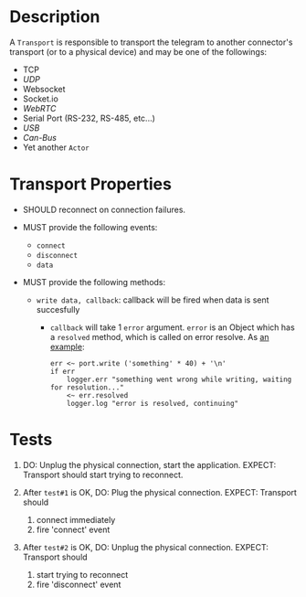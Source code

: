 # Description

A `Transport` is responsible to transport the telegram to another connector's
transport (or to a physical device) and may be one of the followings:

* TCP
* *UDP*
* Websocket
* Socket.io
* *WebRTC*
* Serial Port (RS-232, RS-485, etc...)
* *USB*
* *Can-Bus*
* Yet another `Actor`

# Transport Properties

* SHOULD reconnect on connection failures.
* MUST provide the following events:

  * `connect`
  * `disconnect`
  * `data`

* MUST provide the following methods:

  * `write data, callback`: callback will be fired when data is sent succesfully
    * `callback` will take 1 `error` argument. `error` is an Object which has a
      `resolved` method, which is called on error resolve. As [an example](https://github.com/aktos-io/dcs-nodejs-examples/blob/5fc2ef0221186ce316eef49a899634e5f57c150d/examples/serial-port-test.ls#L21-L26): 
      
      ```ls
      err <~ port.write ('something' * 40) + '\n'
      if err
          logger.err "something went wrong while writing, waiting for resolution..."
          <~ err.resolved
          logger.log "error is resolved, continuing"
      ```
# Tests

1. DO: Unplug the physical connection, start the application.
   EXPECT: Transport should start trying to reconnect.

2. After `test#1` is OK,
   DO: Plug the physical connection.
   EXPECT: Transport should
     1. connect immediately
     2. fire 'connect' event

3. After `test#2` is OK,
   DO: Unplug the physical connection.
   EXPECT: Transport should
     1. start trying to reconnect
     2. fire 'disconnect' event
